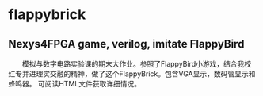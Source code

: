 # flappybrick
Nexys4FPGA game, verilog, imitate FlappyBird
---
&emsp;&emsp;模拟与数字电路实验课的期末大作业。参照了FlappyBird小游戏，结合我校红专并进理实交融的精神，做了这个FlappyBrick。包含VGA显示，数码管显示和蜂鸣器。
可阅读HTML文件获取详细情况。
